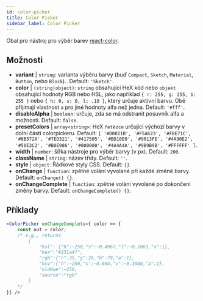 ```yaml
---
id: color-picker
title: Color Picker
sidebar_label: Color Picker
---
```


Obal pro nástroj pro výběr barev [react-color](https://casesandberg.github.io/react-color/).

## Možnosti

* __variant__ | `string`: varianta výběru barvy (buď `Compact`, `Sketch`, `Material`, `Button`, nebo `Block`).. Default: `'Sketch'`.
* __color__ | `(string|object)`: `string` obsahující HeX kód nebo `objekt` obsahující hodnoty RGB nebo HSL, jako například `{ r: 255, g: 255, b: 255 }` nebo `{ h: 0, s: 0, l: .10 }`, který určuje aktivní barvu. Obě přijímají vlastnost `a` pro jiné hodnoty alfa než jedna. Default: `'#fff'`.
* __disableAlpha__ | `boolean`: určuje, zda se má odstranit posuvník alfa a možnosti. Default: `false`.
* __presetColors__ | `array<string>`: HeX `řetězce` určující výchozí barvy v dolní části colorpickeru. Default: `[
  '#D0021B',
  '#F5A623',
  '#F8E71C',
  '#8B572A',
  '#7ED321',
  '#417505',
  '#BD10E0',
  '#9013FE',
  '#4A90E2',
  '#50E3C2',
  '#B8E986',
  '#000000',
  '#4A4A4A',
  '#9B9B9B',
  '#FFFFFF'
]`.
* __width__ | `number`: šířka nástroje pro výběr barvy (v px). Default: `200`.
* __className__ | `string`: název třídy. Default: `''`.
* __style__ | `object`: Řádkové styly CSS. Default: `{}`.
* __onChange__ | `function`: zpětné volání vyvolané při každé změně barvy. Default: `onChange() {}`.
* __onChangeComplete__ | `function`: zpětné volání vyvolané po dokončení změny barvy. Default: `onChangeComplete() {}`.


## Příklady

```jsx live
<ColorPicker onChangeComplete={ color => {
    const out = color;
    /* e.g., returns 
        {
            "hsl": {"h":~250,"s":~0.4967,"l":~0.2063,"a":1},
            "hex":"#231a4f",
            "rgb":{"r":35,"g":26,"b":79,"a":1},
            "hsv":{"h":~250,"s":~0.664,"v":~0.3088,"a":1},
            "oldHue":~250,
            "source":"rgb"
        }
    */
}} />
```

